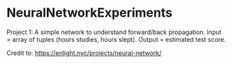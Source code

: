 # NeuralNetworkExperiments
Project 1:
A simple network to understand forward/back propagation. Input = array of tuples (hours studies, hours slept).
Output = estimated test score.

Credit to: https://enlight.nyc/projects/neural-network/ 